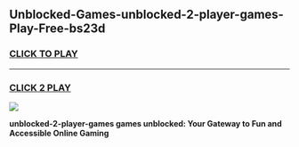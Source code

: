 
## Unblocked-Games-unblocked-2-player-games-Play-Free-bs23d
<h3>
<a href="https://premium76.site?title=unblocked-2-player-games&ref=20M">CLICK TO PLAY</a></h3>
<hr>

<h3>
<a href="https://premium76.site?title=unblocked-2-player-games&ref=20M">CLICK 2 PLAY</a>
  
</h3>

<a href="https://premium76.site?title=unblocked-2-player-games&ref=19M"><img src="https://clearcache.store/games.png"></a>


**unblocked-2-player-games games unblocked: Your Gateway to Fun and Accessible Online Gaming**
